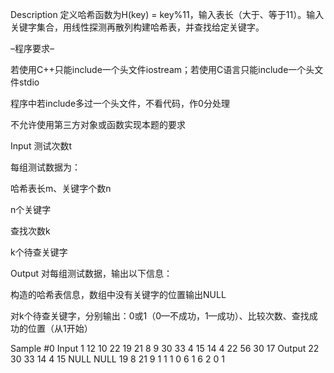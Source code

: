 Description
定义哈希函数为H(key) = key%11，输入表长（大于、等于11）。输入关键字集合，用线性探测再散列构建哈希表，并查找给定关键字。

–程序要求–

若使用C++只能include一个头文件iostream；若使用C语言只能include一个头文件stdio

程序中若include多过一个头文件，不看代码，作0分处理

不允许使用第三方对象或函数实现本题的要求

Input
测试次数t

每组测试数据为：

哈希表长m、关键字个数n

n个关键字

查找次数k

k个待查关键字

Output
对每组测试数据，输出以下信息：

构造的哈希表信息，数组中没有关键字的位置输出NULL

对k个待查关键字，分别输出：0或1（0—不成功，1—成功）、比较次数、查找成功的位置（从1开始）

Sample
#0
Input
1
12 10
22 19 21 8 9 30 33 4 15 14
4
22
56
30
17
Output
22 30 33 14 4 15 NULL NULL 19 8 21 9
1 1 1
0 6
1 6 2
0 1